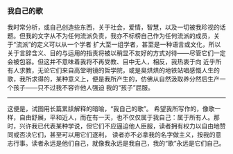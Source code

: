 ### 我自己的歌

我时常分析，或自己创造些东西，关于社会，爱情，智慧，以及一切被我珍视的话题。但我的文字从不为任何流派负责，我亦不标榜自己作为任何流派的成员，关于“流派”的定义可以从一个学者
扩大至一组学者，甚至是一种语言或文化，所以关于言辞含义、目的与运用的指责将被以稍显不友好的方式对待——尽管它们一定会被包容。但这并不意味着我将不再受教、目中无人，相反，我热衷于向
近乎所有人求教，无论它们来自高堂明镜的哲学院，或是臭烘烘的地铁站唱感慨人生的歌，我所求得的，某种意义上，便是我所产生的，仿佛从自然汲取养分然后生产一个孩子——只不过我不容许他人强迫
我的“孩子”屈服。

***

这便是，试图用长篇累牍解释的暗喻，“我自己的歌”。
希望我所写作的，像歌一样，自由舒展，平和近人，而在有一天，也不仅仅属于我自己：属于所有人。那时，兴许我已代表某种学说，但它们不应逼迫他人臣服，读者拥有权力以自由地赞同或否决它们，甚至可以用它们逐利，
读者亦不必拿我的名字做主义，按我的意志行事。读者永远是他们自己，就像我永远是我自己，我的“歌”永远是它们自己。
